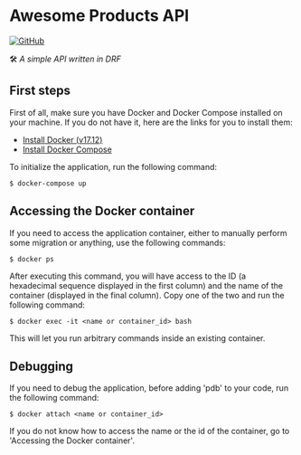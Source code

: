 # Awesome Products API

[![GitHub](https://img.shields.io/github/license/mdcg/awesome-products-api.svg)](https://github.com/mdcg/awesome-products-api/blob/master/LICENSE)

:hammer_and_wrench: *A simple API written in DRF*

## First steps

First of all, make sure you have Docker and Docker Compose installed on your machine. If you do not have it, here are the links for you to install them:

* [Install Docker (v17.12)](https://docs.docker.com/v17.12/install/)
* [Install Docker Compose](https://docs.docker.com/compose/install/)


To initialize the application, run the following command:

```shell
$ docker-compose up
```

## Accessing the Docker container

If you need to access the application container, either to manually perform some migration or anything, use the following commands:

```shell
$ docker ps
```

After executing this command, you will have access to the ID (a hexadecimal sequence displayed in the first column) and the name of the container (displayed in the final column). Copy one of the two and run the following command:

```shell
$ docker exec -it <name or container_id> bash
```

This will let you run arbitrary commands inside an existing container.

## Debugging

If you need to debug the application, before adding 'pdb' to your code, run the following command:

```shell
$ docker attach <name or container_id>
```

If you do not know how to access the name or the id of the container, go to 'Accessing the Docker container'.